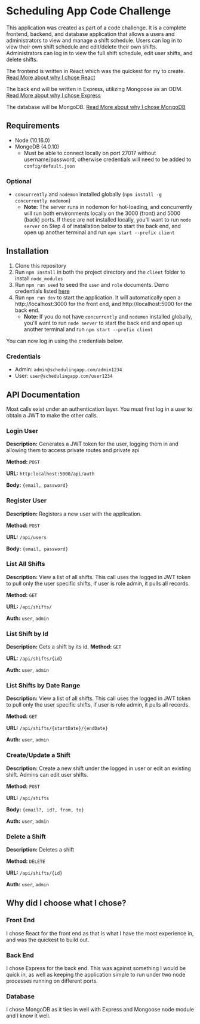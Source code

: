 # Scheduling App Code Challenge
This application was created as part of a code challenge. It is a complete frontend, backend, and database application that allows a users and administrators to view and 
manage a shift schedule. Users can log in to view their own shift schedule and edit/delete their own shifts. 
Administrators can log in to view the full shift schedule, edit user shifts, and delete shifts.

The frontend is written in React which was the quickest for my to create. [Read More about why I chose React](#front-end)

The back end will be written in Express, utilizing Mongoose as an ODM. [Read More about why I chose Express](#back-end)

The database will be MongoDB. [Read More about why I chose MongoDB](#database)

## Requirements
- Node (10.16.0)
- MongoDB (4.0.10)
    - Must be able to connect locally on port 27017 without username/password, otherwise credentials will need to be added to `config/default.json`

### Optional
- `concurrently` and `nodemon` installed globally (`npm install -g concurrently nodemon`)
    - **Note:** The server runs in nodemon for hot-loading, and concurrently will run both environments 
    locally on the 3000 (front) and 5000 (back) ports. If these are not installed locally, you'll want to 
    run `node server` on Step 4 of installation below to start the back end, and open up another terminal and 
    run `npm start --prefix client`

## Installation
1. Clone this repository
1. Run `npm install` in both the project directory and the `client` folder to install `node_modules`
1. Run `npm run seed` to seed the `user` and `role` documents. Demo credentials listed [here](#credentials)
1. Run `npm run dev` to start the application. It will automatically open a http://localhost:3000 for the 
    front end, and http://localhost:5000 for the back end.
    - **Note:** If you do not have `concurrently` and `nodemon` installed globally, you'll want to run `node server` to start the back end and open up another terminal and run `npm start --prefix client`

You can now log in using the credentials below.

### Credentials <a name="credentials"></a>
- Admin: `admin@schedulingapp.com/admin1234`
- User: `user@schedulingapp.com/user1234`

## API Documentation
Most calls exist under an authentication layer. You must first log in a user to obtain a JWT to make the other calls. 

### Login User
**Description:** Generates a JWT token for the user, logging them in and allowing them to access private routes and private api

**Method:** `POST`

**URL:** `http:localhost:5000/api/auth`

**Body:** `{email, password}`

### Register User
**Description:** Registers a new user with the application.

**Method:** `POST`

**URL:** `/api/users`

**Body:** `{email, password}`

### List All Shifts
**Description:** View a list of all shifts. This call uses the logged in JWT token to pull only the user specific shifts, if user is role admin, it pulls all records.

**Method:** `GET`

**URL:** `/api/shifts/`

**Auth:** `user`, `admin`

### List Shift by Id
**Description:** Gets a shift by its id.
**Method:** `GET`

**URL:** `/api/shifts/{id}`

**Auth:** `user`, `admin`

### List Shifts by Date Range
**Description:** View a list of all shifts. This call uses the logged in JWT token to pull only the user specific shifts, if user is role admin, it pulls all records.

**Method:** `GET`

**URL:** `/api/shifts/{startDate}/{endDate}`

**Auth:** `user`, `admin`

### Create/Update a Shift
**Description:** Create a new shift under the logged in user or edit an existing shift. Admins can edit user shifts.

**Method:** `POST`

**URL:** `/api/shifts`

**Body:** `{email?, id?, from, to}`

**Auth:** `user`, `admin`

### Delete a Shift
**Description:** Deletes a shift

**Method:** `DELETE`

**URL:** `/api/shifts/{id}`

**Auth:** `user`, `admin`

## Why did I choose what I chose?
### Front End <a name="front-end"></a>
I chose React for the front end as that is what I have the most experience in, and was the quickest to build out.

### Back End <a name="back-end"></a>
I chose Express for the back end. This was against something I would be quick in, as well as keeping the application
simple to run under two node processes running on different ports.

### Database <a name="database"></a>
I chose MongoDB as it ties in well with Express and Mongoose node module and I know it well.